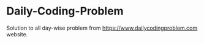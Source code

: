 # Daily-Coding-Problem

Solution to all day-wise problem from https://www.dailycodingproblem.com website.
